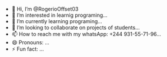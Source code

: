 - 👋 Hi, I’m @RogerioOffset03
- 👀 I’m interested in learnig programing...
- 🌱 I’m currently learning programing...
- 💞️ I’m looking to collaborate on projects of students...
- 📫 How to reach me with my whatsApp: +244 931-55-71-96...
- 😄 Pronouns: ...
- ⚡ Fun fact: ...

<!---
RogerioOffset03/RogerioOffset03 is a ✨ special ✨ repository because its `README.md` (this file) appears on your GitHub profile.
You can click the Preview link to take a look at your changes.
--->
